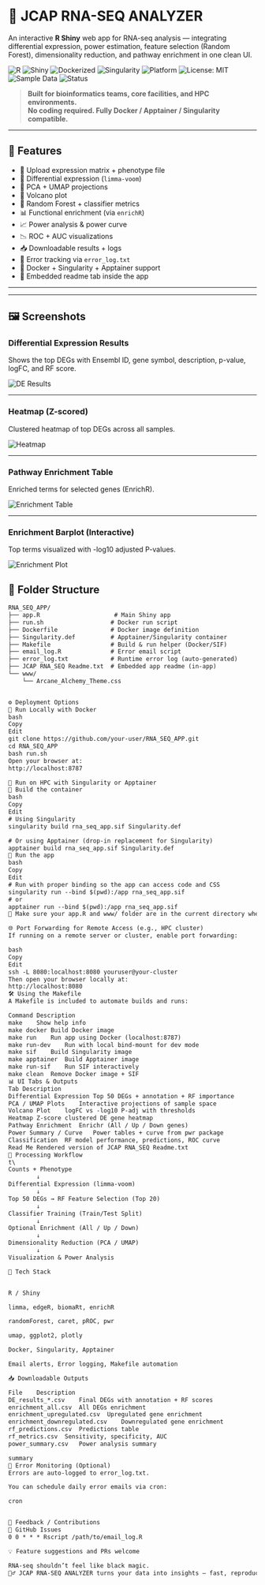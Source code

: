 # 🧬 JCAP RNA-SEQ ANALYZER

An interactive **R Shiny** web app for RNA-seq analysis — integrating differential expression, power estimation, feature selection (Random Forest), dimensionality reduction, and pathway enrichment in one clean UI.

![R](https://img.shields.io/badge/R-%3E%3D4.1-blue?logo=r&logoColor=white)
![Shiny](https://img.shields.io/badge/Shiny-Interactive%20App-orange?logo=rstudio)
![Dockerized](https://img.shields.io/badge/Docker-Ready-2496ED?logo=docker&logoColor=white)
![Singularity](https://img.shields.io/badge/Singularity-HPC%20Compatible-2A2A2A)
![Platform](https://img.shields.io/badge/Platform-Linux%20%7C%20Windows-lightgrey)
![License: MIT](https://img.shields.io/badge/License-MIT-green)
![Sample Data](https://img.shields.io/badge/Sample%20Data-Included-blueviolet)
![Status](https://img.shields.io/badge/Status-Production%20Ready-brightgreen)

> **Built for bioinformatics teams, core facilities, and HPC environments.**  
> **No coding required. Fully Docker / Apptainer / Singularity compatible.**

---

## 🚀 Features

- 📂 Upload expression matrix + phenotype file
- 🧬 Differential expression (`limma-voom`)
- 🌌 PCA + UMAP projections
- 🌋 Volcano plot
- 🌲 Random Forest + classifier metrics
- 📊 Functional enrichment (via `enrichR`)
- 📈 Power analysis & power curve
- 📉 ROC + AUC visualizations
- 📥 Downloadable results + logs
- 🧠 Error tracking via `error_log.txt`
- 🐳 Docker + Singularity + Apptainer support
- 📄 Embedded readme tab inside the app

---
---

## 🖼️ Screenshots

### Differential Expression Results
Shows the top DEGs with Ensembl ID, gene symbol, description, p-value, logFC, and RF score.

![DE Results](screenshots/de_results.png)

---

### Heatmap (Z-scored)
Clustered heatmap of top DEGs across all samples.

![Heatmap](screenshots/heatmap.png)

---

### Pathway Enrichment Table
Enriched terms for selected genes (EnrichR).

![Enrichment Table](screenshots/enrichment_table.png)

---

### Enrichment Barplot (Interactive)
Top terms visualized with -log10 adjusted P-values.

![Enrichment Plot](screenshots/enrichment_plot.png)

## 📁 Folder Structure

```txt
RNA_SEQ_APP/
├── app.R                     # Main Shiny app
├── run.sh                   # Docker run script
├── Dockerfile               # Docker image definition
├── Singularity.def          # Apptainer/Singularity container
├── Makefile                 # Build & run helper (Docker/SIF)
├── email_log.R              # Error email script
├── error_log.txt            # Runtime error log (auto-generated)
├── JCAP RNA_SEQ Readme.txt  # Embedded app readme (in-app)
└── www/
    └── Arcane_Alchemy_Theme.css


⚙️ Deployment Options
🐳 Run Locally with Docker
bash
Copy
Edit
git clone https://github.com/your-user/RNA_SEQ_APP.git
cd RNA_SEQ_APP
bash run.sh
Open your browser at:
http://localhost:8787

🧬 Run on HPC with Singularity or Apptainer
🔧 Build the container
bash
Copy
Edit
# Using Singularity
singularity build rna_seq_app.sif Singularity.def

# Or using Apptainer (drop-in replacement for Singularity)
apptainer build rna_seq_app.sif Singularity.def
🚀 Run the app
bash
Copy
Edit
# Run with proper binding so the app can access code and CSS
singularity run --bind $(pwd):/app rna_seq_app.sif
# or
apptainer run --bind $(pwd):/app rna_seq_app.sif
📁 Make sure your app.R and www/ folder are in the current directory when using --bind.

🌐 Port Forwarding for Remote Access (e.g., HPC cluster)
If running on a remote server or cluster, enable port forwarding:

bash
Copy
Edit
ssh -L 8080:localhost:8080 youruser@your-cluster
Then open your browser locally at:
http://localhost:8080
🛠️ Using the Makefile
A Makefile is included to automate builds and runs:

Command	Description
make	Show help info
make docker	Build Docker image
make run	Run app using Docker (localhost:8787)
make run-dev	Run with local bind-mount for dev mode
make sif	Build Singularity image
make apptainer	Build Apptainer image
make run-sif	Run SIF interactively
make clean	Remove Docker image + SIF
📊 UI Tabs & Outputs
Tab	Description
Differential Expression	Top 50 DEGs + annotation + RF importance
PCA / UMAP Plots	Interactive projections of sample space
Volcano Plot	logFC vs -log10 P-adj with thresholds
Heatmap	Z-score clustered DE gene heatmap
Pathway Enrichment	Enrichr (All / Up / Down genes)
Power Summary / Curve	Power tables + curve from pwr package
Classification	RF model performance, predictions, ROC curve
Read Me	Rendered version of JCAP RNA_SEQ Readme.txt
🔁 Processing Workflow
t\
Counts + Phenotype
        ↓
Differential Expression (limma-voom)
        ↓
Top 50 DEGs → RF Feature Selection (Top 20)
        ↓
Classifier Training (Train/Test Split)
        ↓
Optional Enrichment (All / Up / Down)
        ↓
Dimensionality Reduction (PCA / UMAP)
        ↓
Visualization & Power Analysis

🧠 Tech Stack


R / Shiny

limma, edgeR, biomaRt, enrichR

randomForest, caret, pROC, pwr

umap, ggplot2, plotly

Docker, Singularity, Apptainer

Email alerts, Error logging, Makefile automation

📥 Downloadable Outputs

File	Description
DE_results_*.csv	Final DEGs with annotation + RF scores
enrichment_all.csv	All DEGs enrichment
enrichment_upregulated.csv	Upregulated gene enrichment
enrichment_downregulated.csv	Downregulated gene enrichment
rf_predictions.csv	Predictions table
rf_metrics.csv	Sensitivity, specificity, AUC
power_summary.csv	Power analysis summary

summary
📧 Error Monitoring (Optional)
Errors are auto-logged to error_log.txt.

You can schedule daily error emails via cron:

cron


📢 Feedback / Contributions
🐛 GitHub Issues
0 0 * * * Rscript /path/to/email_log.R

💡 Feature suggestions and PRs welcome

RNA-seq shouldn’t feel like black magic.
🧙‍♂️ JCAP RNA-SEQ ANALYZER turns your data into insights — fast, reproducibly, and interactively





